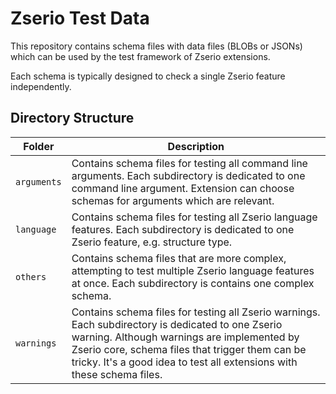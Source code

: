 # Zserio Test Data

This repository contains schema files with data files (BLOBs or JSONs) which can be used by the test framework
of Zserio extensions.

Each schema is typically designed to check a single Zserio feature independently.

## Directory Structure

| Folder       | Description |
|--------------|-------------|
| `arguments` | Contains schema files for testing all command line arguments. Each subdirectory is dedicated to one command line argument. Extension can choose schemas for arguments which are relevant. |
| `language`  | Contains schema files for testing all Zserio language features. Each subdirectory is dedicated to one Zserio feature, e.g. structure type. |
| `others`    | Contains schema files that are more complex, attempting to test multiple Zserio language features at once. Each subdirectory is contains one complex schema. |
| `warnings`  | Contains schema files for testing all Zserio warnings. Each subdirectory is dedicated to one Zserio warning. Although warnings are implemented by Zserio core, schema files that trigger them can be tricky. It's a good idea to test all extensions with these schema files. ||

